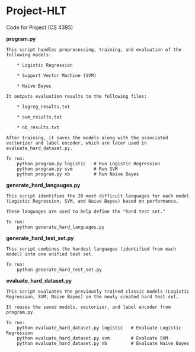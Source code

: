 # Project-HLT
Code for Project (CS 4395)

**program.py**

    This script handles preprocessing, training, and evaluation of the following models:

        * Logistic Regression

        * Support Vector Machine (SVM)

        * Naive Bayes

    It outputs evaluation results to the following files:

        * logreg_results.txt

        * svm_results.txt

        * nb_results.txt

    After training, it saves the models along with the associated vectorizer and label encoder, which are later used in evaluate_hard_dataset.py.

    To run:
        python program.py logistic   # Run Logistic Regression
        python program.py svm        # Run SVM
        python program.py nb         # Run Naive Bayes


**generate_hard_langauges.py**

    This script identifies the 20 most difficult languages for each model (Logistic Regression, SVM, and Naive Bayes) based on performance.

    These languages are used to help define the "hard test set." 

    To run:
        python generate_hard_languages.py

**generate_hard_test_set.py**

    This script combines the hardest languages (identified from each model) into one unified test set.

    To run:
        python generate_hard_test_set.py

**evaluate_hard_dataset.py**

    This script evaluates the previously trained classic models (Logistic Regression, SVM, Naive Bayes) on the newly created hard test set.

    It reuses the saved models, vectorizer, and label encoder from program.py.

    To run:
        python evaluate_hard_dataset.py logistic   # Evaluate Logistic Regression
        python evaluate_hard_dataset.py svm        # Evaluate SVM
        python evaluate_hard_dataset.py nb         # Evaluate Naive Bayes

